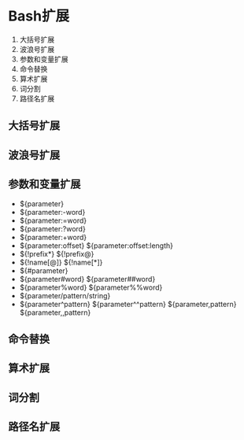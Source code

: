 Bash扩展
===================================================================

1. 大括号扩展
2. 波浪号扩展
3. 参数和变量扩展
4. 命令替换
5. 算术扩展
6. 词分割
7. 路径名扩展



大括号扩展
--------------------------------------------------------------------


波浪号扩展
---------------------------------------------------------------------

参数和变量扩展
---------------------------------------------------------------------

* ${parameter}
* ${parameter:-word}
* ${parameter:=word}
* ${parameter:?word}
* ${parameter:+word}
* ${parameter:offset}
  ${parameter:offset:length}
* ${!prefix*}
  ${!prefix@}
* ${!name[@]}
  ${!name[*]}
* ${#parameter}
* ${parameter#word}
  ${parameter##word}
* ${parameter%word}
  ${parameter%%word}
* ${parameter/pattern/string}
* ${parameter^pattern}
  ${parameter^^pattern}
  ${parameter,pattern}
  ${parameter,,pattern}





命令替换
---------------------------------------------------------------------

算术扩展
---------------------------------------------------------------------

词分割
----------------------------------------------------------------------

路径名扩展
-----------------------------------------------------------------------
